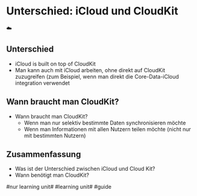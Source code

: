 # Unterschied: iCloud und CloudKit
☁️

## Unterschied
- iCloud is built on top of CloudKit
- Man kann auch mit iCloud arbeiten, ohne direkt auf CloudKit zuzugreifen (zum Beispiel, wenn man direkt die Core-Data-iCloud integration verwendet

## Wann braucht man CloudKit?
- Wann braucht man CloudKit?
	- Wenn man nur selektiv bestimmte Daten synchronisieren möchte
	- Wenn man Informationen mit allen Nutzern teilen möchte (nicht nur mit bestimmten Nutzern) 

## Zusammenfassung
- Was ist der Unterschied zwischen iCloud und Cloud Kit?
- Wann benötigt man CloudKit?




#nur learning unit# #learning unit# #guide
